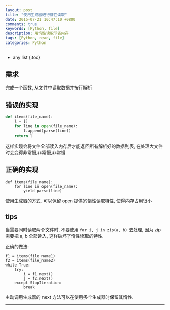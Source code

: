 ```yaml
---
layout: post
title: "使用生成器进行惰性读取"
date: 2015-07-21 10:47:10 +0800
comments: true
keywords: [Python, file]
description: 用惰性读取节省内存
tags: [Python, read, file]
categories: Python
---
```



<!--more-->
* any list
{:toc}

## 需求

完成一个函数, 从文件中读取数据并按行解析

## 错误的实现

```python
def items(file_name):
    l = []
    for line in open(file_name):
        l.append(parse(line))
    return l
```

这样实现会将文件全部读入内存后才能返回所有解析好的数据列表,
在处理大文件时会变得非常慢,非常慢,非常慢


## 正确的实现

```
def items(file_name):
    for line in open(file_name):
        yield parse(line)
```

使用生成器的方式, 可以保留 open 提供的惰性读取特性, 使得内存占用很小


## tips

当需要同时读取两个文件时, 不要使用 `for i, j in zip(a, b)` 去处理, 因为 zip
需要把 a, b 全部读入, 这样破坏了惰性读取的特性.

正确的做法:

```
f1 = items(file_name1)
f2 = items(file_name2)
while True:
    try:
        i = f1.next()
        j = f2.next()
    except StopIteration:
        break
```

主动调用生成器的 next 方法可以在使用多个生成器时保留其惰性.




--------
